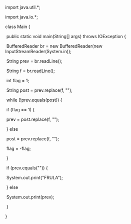 import java.util.*;

import java.io.*;

class Main {

​    public static void main(String[] args) throws IOException {

​        BufferedReader br = new BufferedReader(new InputStreamReader(System.in));

​        String prev = br.readLine();

​        String f = br.readLine();

​        int flag = 1;

​        String post = prev.replace(f, "");

​        while (!prev.equals(post)) {

​            if (flag == 1) {

​                prev = post.replace(f, "");

​            } else

​                post = prev.replace(f, "");

​            flag = -flag;

​        }

​        if (prev.equals("")) {

​            System.out.print("FRULA");

​        } else

​            System.out.print(prev);

​    }

}